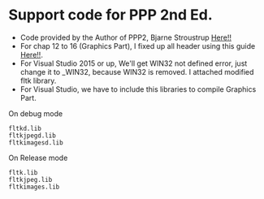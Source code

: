 # Support code for PPP 2nd Ed.
* Code provided by the Author of PPP2, Bjarne Stroustrup [Here!!](http://www.stroustrup.com/Programming/)
* For chap 12 to 16 (Graphics Part), I fixed up all header using this guide [Here!!](https://bumpyroadtocode.com/2017/08/05/how-to-install-and-use-fltk-1-3-4-in-visual-studio-2017-complete-guide/).
* For Visual Studio 2015 or up, We'll get WIN32 not defined error, just change it to _WIN32, because WIN32 is removed. I attached modified fltk library.
* For Visual Studio, we have to include this libraries to compile Graphics Part.


On debug mode
```
fltkd.lib
fltkjpegd.lib
fltkimagesd.lib
```
On Release mode
```
fltk.lib
fltkjpeg.lib
fltkimages.lib
```